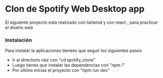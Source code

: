 <h1>Clon de Spotify Web Desktop app</h1>

<p>El siguiente proyecto esta realizado con tailwind y con react , para practicar el diseño web</p>

<h3>Instalación</h3>

<p>Para instalar la aplicaciones tienees que seguir los siguientes pasos</p>

<ul>
  <li>Ir al directorio raiz con "cd spotify_clone"</li>
  <li>Luego tienes que instalar las dependencias con "npm i"</li>
  <li>Por ultimo inicias el proyecto con "npm run dev"</li>
</ul>
